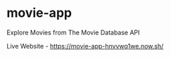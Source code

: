 # movie-app

Explore Movies from The Movie Database API

Live Website - https://movie-app-hnvvwq1we.now.sh/

